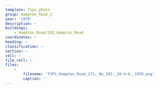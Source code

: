 ```yaml
---
template: fsps_photo
group: Hampton_Road_2
year: '1978'
description: ~
buildings:
    - Hampton_Road/192_Hampton_Road
coordinates: ~
heading: ~
classification: ~
section: ~
cell: ~
film_roll: ~
files:
    -
        filename: 'FSPS_Hampton_Road_173,_No_192,_20-4-H,_1978.png'
        caption: ''
---
```

